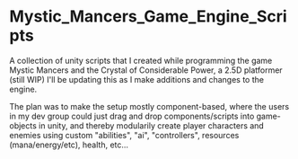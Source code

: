 # Mystic_Mancers_Game_Engine_Scripts
A collection of unity scripts that I created while programming the game Mystic Mancers and the Crystal of Considerable Power, a 2.5D platformer (still WIP)
I'll be updating this as I make additions and changes to the engine.

The plan was to make the setup mostly component-based, where the users in my dev group could just drag and drop components/scripts into game-objects in unity, and thereby modularily create player characters and enemies using custom "abilities", "ai", "controllers", resources (mana/energy/etc), health, etc...


